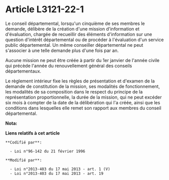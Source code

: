 # Article L3121-22-1

Le conseil départemental, lorsqu'un cinquième de ses membres le demande, délibère de la création d'une mission d'information
et d'évaluation, chargée de recueillir des éléments d'information sur une question d'intérêt départemental ou de procéder à
l'évaluation d'un service public départemental. Un même conseiller départemental ne peut s'associer à une telle demande plus
d'une fois par an. 

Aucune mission ne peut être créée à partir du 1er janvier de l'année civile qui précède l'année du renouvellement général des
conseils départementaux. 

Le règlement intérieur fixe les règles de présentation et d'examen de la demande de constitution de la mission, ses modalités
de fonctionnement, les modalités de sa composition dans le respect du principe de la représentation proportionnelle, la durée
de la mission, qui ne peut excéder six mois à compter de la date de la délibération qui l'a créée, ainsi que les conditions
dans lesquelles elle remet son rapport aux membres du conseil départemental.

**Nota:**



**Liens relatifs à cet article**

	**Codifié par**:

	  - Loi n°96-142 du 21 février 1996

	**Modifié par**:

	  - Loi n°2013-403 du 17 mai 2013 - art. 1 (V)
	  - Loi n°2013-403 du 17 mai 2013 - art. 19
